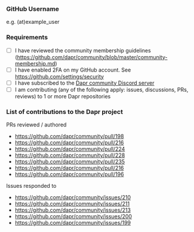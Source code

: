 ### GitHub Username

e.g. (at)example_user

### Requirements

- [ ] I have reviewed the community membership guidelines (https://github.com/dapr/community/blob/master/community-membership.md)
- [ ] I have enabled 2FA on my GitHub account. See https://github.com/settings/security
- [ ] I have subscribed to the [Dapr community Discord server](https://aka.ms/dapr-discord)
- [ ] I am contributing (any of the following apply: issues, discussions, PRs, reviews) to 1 or more Dapr repositories

### List of contributions to the Dapr project

PRs reviewed / authored
- https://github.com/dapr/community/pull/198
- https://github.com/dapr/community/pull/216
- https://github.com/dapr/community/pull/224
- https://github.com/dapr/community/pull/228
- https://github.com/dapr/community/pull/235
- https://github.com/dapr/community/pull/216
- https://github.com/dapr/community/pull/196

Issues responded to
- https://github.com/dapr/community/issues/210
- https://github.com/dapr/community/issues/211
- https://github.com/dapr/community/issues/213
- https://github.com/dapr/community/issues/200
- https://github.com/dapr/community/issues/199

